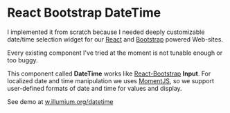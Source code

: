 # React Bootstrap DateTime

I implemented it from scratch because I needed deeply customizable date/time selection widget for our [React](http://facebook.github.io/react/) and [Bootstrap](http://getbootstrap.com/) powered Web-sites.

Every existing component I've tried at the moment is not tunable enough or too buggy.

This component called **DateTime** works like [React-Bootstrap](http://react-bootstrap.github.io/) **Input**. For localized date and time manipulation we uses [MomentJS](http://momentjs.com/), so we support user-defined formats of date and time for values and display.

See demo at [w.illumium.org/datetime](http://w.illumium.org/datetime)
